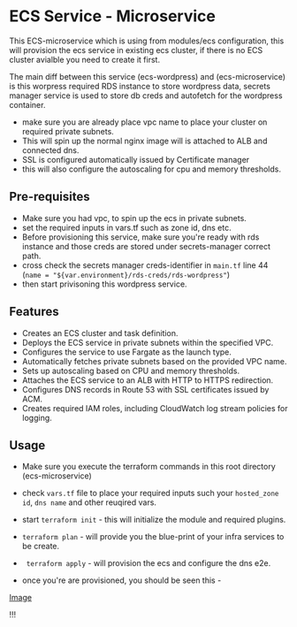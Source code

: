 # ECS Service -  Microservice

This ECS-microservice which is using from modules/ecs configuration, this will provision the ecs service in existing ecs cluster, if there is no ECS cluster avialble you need to create it first.

The main diff between this service (ecs-wordpress) and (ecs-microservice) is this worpress required RDS instance to store wordpress data, secrets manager service is used to store db creds and autofetch for the wordpress container.

- make sure you are already place vpc name to place your cluster on required private subnets.
- This will spin up the normal nginx image will is attached to ALB and connected dns.
- SSL is configured automatically issued by Certificate manager
- this will also configure the autoscaling for cpu and memory thresholds.

## Pre-requisites

-  Make sure you had vpc, to spin up the ecs in private subnets.
-  set the required inputs in vars.tf such as zone id, dns etc.
-  Before provisioning this service, make sure you're ready with rds instance and those creds are stored under secrets-manager correct path.
- cross check the secrets manager creds-identifier in `main.tf` line 44 (`name = "${var.environment}/rds-creds/rds-wordpress"`)
- then start privisoning this wordpress service.

## Features

- Creates an ECS cluster and task definition.
- Deploys the ECS service in private subnets within the specified VPC.
- Configures the service to use Fargate as the launch type.
- Automatically fetches private subnets based on the provided VPC name.
- Sets up autoscaling based on CPU and memory thresholds.
- Attaches the ECS service to an ALB with HTTP to HTTPS redirection.
- Configures DNS records in Route 53 with SSL certificates issued by ACM.
- Creates required IAM roles, including CloudWatch log stream policies for logging.

## Usage

- Make sure you execute the terraform commands in this root directory (ecs-microservice)
- check `vars.tf` file to place your required inputs such your `hosted_zone id`, `dns name` and other reuqired vars.
- start `terraform init` - this will  initialize the module and required plugins.
-  `terraform plan` - will provide you the blue-print of your infra services to be create.
- ` terraform apply` - will provision the ecs and configure the dns e2e.

- once you're are provisioned, you should be seen this - 

[Image](./assets/wordpress-site.png)

!!!



